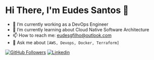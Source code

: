 # Hi There, I'm Eudes Santos 👋

- 🔭 I’m currently working as a DevOps Engineer 
- 🌱 I’m currently learning about Cloud Native Software Architecture
- 📫 How to reach me: eudesgfilho@outlook.com
- 💬 Ask me about `[AWS, Devops, Docker, Terraform]`

[![GitHub Followers](https://img.shields.io/github/followers/eudesgsantos?style=flat&labelColor=0D0D0D&logo=Github&Color=white)](https://github.com/eudesgsantos)
[![Linkedin](https://img.shields.io/badge/-LinkedIn-060606?style=flat&labelColor=0D0D0D&logo=Linkedin&Color=white)](https://www.linkedin.com/in/eudesgsantos/)
